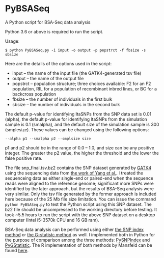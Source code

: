 # PyBSASeq
A Python script for BSA-Seq data analysis

Python 3.6 or above is required to run the script. 

Usage:

`$ python PyBSASeq.py -i input -o output -p popstrct -f fbsize -s sbsize`

Here are the details of the options used in the script:
- input – the name of the input file (the GATK4-generated tsv file)
- output – the name of the output file
- popstrct – population structure; three choices available: F2 for an F2 population, RIL for a population of recombinant inbred lines, or BC for a backcross population
- fbsize – the number of individuals in the first bulk
- sbsize – the number of individuals in the second bulk

The default p-value for identifying ltaSNPs from the SNP data set is 0.01 (alpha), the default p-value for identifying ltaSNPs from the simulation sample is 0.1 (smalpha), and the default size of the simulation sample is 300 (smplesize). These values can be changed using the following options:

`--alpha p1 --smalpha p2 --smplsize size`

p1 and p2 should be in the range of 0.0 – 1.0, and size can be any positive integer. The greater the p2 value, the higher the threshold and the lower the false positive rate.

The file snp_final.tsv.bz2 contains the SNP dataset generated by [GATK4](https://software.broadinstitute.org/gatk/download/) using the sequencing data from [the work of Yang et al.](https://www.ncbi.nlm.nih.gov/pubmed/23935868). I treated the sequenceing data as either single-end or paired-end when the sequence reads were aligned to the reference genome; significant more SNPs were identified by the later approach, but the results of BSA-Seq analysis were very similar. Only the tsv file generated by the former approach is included here because of the 25 Mb file size limitation. You can issue the command `python PyBSASeq.py` to test the Python script using this SNP dataset. The bz2 file should be uncompressed to the working directory before testing. It took ~5.5 hours to run the script with the above SNP dataset on a desktop computer (Intel i5-3570k CPU and 16 GB ram).

BSA-Seq data analysis can be performed using either [the SNP index method](https://onlinelibrary.wiley.com/doi/full/10.1111/tpj.12105) or [the G-statistc method](https://journals.plos.org/ploscompbiol/article?id=10.1371/journal.pcbi.1002255) as well. I implemented both in Python for the purpose of comparison among the three methods: [PySNPIndex](https://github.com/dblhlx/PySNPIndex) and [PyGStatistic](https://github.com/dblhlx/PyGStatistic). The R implementation of both methods by Mansfeld can be found [here](https://github.com/bmansfeld/QTLseqr).
